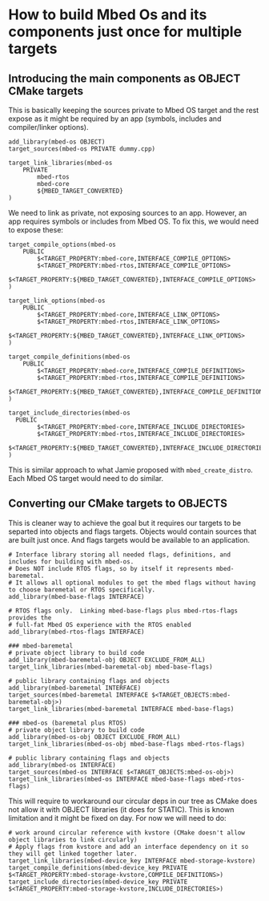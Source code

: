 # How to build Mbed Os and its components just once for multiple targets

## Introducing the main components as OBJECT CMake targets

This is basically keeping the sources private to Mbed OS target and the rest expose as it might be required by an app (symbols, includes and compiler/linker options).

```
add_library(mbed-os OBJECT)
target_sources(mbed-os PRIVATE dummy.cpp)

target_link_libraries(mbed-os
    PRIVATE
        mbed-rtos
        mbed-core
        ${MBED_TARGET_CONVERTED}
)
```

We need to link as private, not exposing sources to an app. However, an app requires symbols or includes from Mbed OS. To fix this, we would need to expose these:

```
target_compile_options(mbed-os
    PUBLIC
        $<TARGET_PROPERTY:mbed-core,INTERFACE_COMPILE_OPTIONS>
        $<TARGET_PROPERTY:mbed-rtos,INTERFACE_COMPILE_OPTIONS>
        $<TARGET_PROPERTY:${MBED_TARGET_CONVERTED},INTERFACE_COMPILE_OPTIONS>
)

target_link_options(mbed-os
    PUBLIC
        $<TARGET_PROPERTY:mbed-core,INTERFACE_LINK_OPTIONS>
        $<TARGET_PROPERTY:mbed-rtos,INTERFACE_LINK_OPTIONS>
        $<TARGET_PROPERTY:${MBED_TARGET_CONVERTED},INTERFACE_LINK_OPTIONS>
)

target_compile_definitions(mbed-os
    PUBLIC
        $<TARGET_PROPERTY:mbed-core,INTERFACE_COMPILE_DEFINITIONS>
        $<TARGET_PROPERTY:mbed-rtos,INTERFACE_COMPILE_DEFINITIONS>
        $<TARGET_PROPERTY:${MBED_TARGET_CONVERTED},INTERFACE_COMPILE_DEFINITIONS>
)

target_include_directories(mbed-os
  PUBLIC
        $<TARGET_PROPERTY:mbed-core,INTERFACE_INCLUDE_DIRECTORIES>
        $<TARGET_PROPERTY:mbed-rtos,INTERFACE_INCLUDE_DIRECTORIES>
        $<TARGET_PROPERTY:${MBED_TARGET_CONVERTED},INTERFACE_INCLUDE_DIRECTORIES>
)
```

This is similar approach to what Jamie proposed with `mbed_create_distro`. Each Mbed OS target would need to do similar.

## Converting our CMake targets to OBJECTS

This is cleaner way to achieve the goal but it requires our targets to be separted into objects and flags targets. 
Objects would contain sources that are built just once. And flags targets would be available to an application.

```
# Interface library storing all needed flags, definitions, and includes for building with mbed-os.
# Does NOT include RTOS flags, so by itself it represents mbed-baremetal.
# It allows all optional modules to get the mbed flags without having to choose baremetal or RTOS specifically.
add_library(mbed-base-flags INTERFACE)

# RTOS flags only.  Linking mbed-base-flags plus mbed-rtos-flags provides the
# full-fat Mbed OS experience with the RTOS enabled
add_library(mbed-rtos-flags INTERFACE)

### mbed-baremetal
# private object library to build code
add_library(mbed-baremetal-obj OBJECT EXCLUDE_FROM_ALL)
target_link_libraries(mbed-baremetal-obj mbed-base-flags)

# public library containing flags and objects
add_library(mbed-baremetal INTERFACE)
target_sources(mbed-baremetal INTERFACE $<TARGET_OBJECTS:mbed-baremetal-obj>)
target_link_libraries(mbed-baremetal INTERFACE mbed-base-flags)

### mbed-os (baremetal plus RTOS)
# private object library to build code
add_library(mbed-os-obj OBJECT EXCLUDE_FROM_ALL)
target_link_libraries(mbed-os-obj mbed-base-flags mbed-rtos-flags)

# public library containing flags and objects
add_library(mbed-os INTERFACE)
target_sources(mbed-os INTERFACE $<TARGET_OBJECTS:mbed-os-obj>)
target_link_libraries(mbed-os INTERFACE mbed-base-flags mbed-rtos-flags)
```

This will require to workaround our circular deps in our tree as CMake does not allow it with OBJECT libraries (it does for STATIC). This is known limitation and it might be fixed on day. For now we will need to do:

```
# work around circular reference with kvstore (CMake doesn't allow object libraries to link circularly)
# Apply flags from kvstore and add an interface dependency on it so they will get linked together later.
target_link_libraries(mbed-device_key INTERFACE mbed-storage-kvstore)
target_compile_definitions(mbed-device_key PRIVATE $<TARGET_PROPERTY:mbed-storage-kvstore,COMPILE_DEFINITIONS>)
target_include_directories(mbed-device_key PRIVATE $<TARGET_PROPERTY:mbed-storage-kvstore,INCLUDE_DIRECTORIES>)
```

